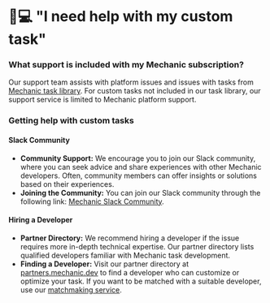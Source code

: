 # 👩💻 "I need help with my custom task"

### What support is included with my Mechanic subscription?

Our support team assists with platform issues and issues with tasks from [Mechanic task library](https://tasks.mechanic.dev/). For custom tasks not included in our task library, our support service is limited to Mechanic platform support.

### Getting help with custom tasks

#### Slack Community

* **Community Support:** We encourage you to join our Slack community, where you can seek advice and share experiences with other Mechanic developers. Often, community members can offer insights or solutions based on their experiences.
* **Joining the Community:** You can join our Slack community through the following link: [Mechanic Slack Community](https://slack.mechanic.dev/).

#### Hiring a Developer

* **Partner Directory:** We recommend hiring a developer if the issue requires more in-depth technical expertise. Our partner directory lists qualified developers familiar with Mechanic task development.
* **Finding a Developer:** Visit our partner directory at [partners.mechanic.dev](https://partners.mechanic.dev/) to find a developer who can customize or optimize your task. If you want to be matched with a suitable developer, use our [matchmaking service](https://partners.mechanic.dev/matchmaking).

\
&#x20;
